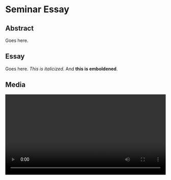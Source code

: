 # Seminar Essay

## Abstract

Goes here.

## Essay

Goes here. *This is italicized*. And **this is emboldened**.

## Media

<video width="100%" height="auto" controls autoplay> <source src=assets/zaxis.mp4" type="video/mp4"> </video>
